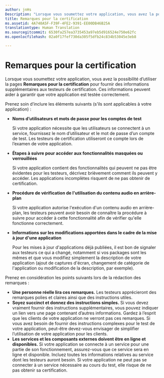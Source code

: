 ```yaml
---
author: jnHs
Description: "Lorsque vous soumettez votre application, vous avez la possibilité d’utiliser la page Remarques pour la certification pour fournir des informations supplémentaires aux testeurs de certification. Ces informations peuvent aider à garantir que votre application est testée correctement."
title: Remarques pour la certification
ms.assetid: 4A740A5F-F39F-4FE2-9391-EE00DB46B25A
translationtype: Human Translation
ms.sourcegitcommit: 6530fa257ea3735453a97eb5d916524e750e62fc
ms.openlocfilehash: 02a0f17fef730da305f5dfb24c834b53045e3eb8

---
```


# Remarques pour la certification


Lorsque vous soumettez votre application, vous avez la possibilité d’utiliser la pages **Remarques pour la certification** pour fournir des informations supplémentaires aux testeurs de certification. Ces informations peuvent aider à garantir que votre application est testée correctement.

Prenez soin d’inclure les éléments suivants (s’ils sont applicables à votre application) :

-   **Noms d’utilisateurs et mots de passe pour les comptes de test**

    Si votre application nécessite que les utilisateurs se connectent à un service, fournissez le nom d’utilisateur et le mot de passe d’un compte de test. Les testeurs de certification utiliseront ce compte lors de l’examen de votre application.

-   **Étapes à suivre pour accéder aux fonctionnalités masquées ou verrouillées**

    Si votre application contient des fonctionnalités qui peuvent ne pas être évidentes pour les testeurs, décrivez brièvement comment ils peuvent y accéder. Les applications incomplètes risquent de ne pas obtenir de certification.

-   **Procédure de vérification de l'utilisation du contenu audio en arrière-plan**

    Si votre application autorise l'exécution d'un contenu audio en arrière-plan, les testeurs peuvent avoir besoin de connaître la procédure à suivre pour accéder à cette fonctionnalité afin de vérifier qu'elle fonctionne correctement.

-   **Informations sur les modifications apportées dans le cadre de la mise à jour d'une application**

    Pour les mises à jour d'applications déjà publiées, il est bon de signaler aux testeurs ce qui a changé, notamment si vos packages sont les mêmes et que vous modifiez simplement la description de votre application (ajout de captures d'écran, changement de catégorie de l'application ou modification de la description, par exemple).

Prenez en considération les points suivants lors de la rédaction des remarques :

-   **Une personne réelle lira ces remarques.** Les testeurs apprécieront des remarques polies et claires ainsi que des instructions utiles.
-   **Soyez succinct et donnez des instructions simples.** Si vous devez vraiment fournir des instructions supplémentaires, vous pouvez indiquer un lien vers une page contenant d’autres informations. Gardez à l’esprit que les clients de votre application ne verront pas ces remarques. Si vous avez besoin de fournir des instructions complexes pour le test de votre application, peut-être devez-vous envisager de simplifier l’utilisation de votre application pour les clients.
-   **Les services et les composants externes doivent être en ligne et disponibles.** Si votre application se connecte à un service pour une partie de son fonctionnement, assurez-vous que ce service sera en ligne et disponible. Incluez toutes les informations relatives au service dont les testeurs auront besoin. Si votre application ne peut pas se connecter à un service nécessaire au cours du test, elle risque de ne pas obtenir sa certification.

 

 







<!--HONumber=Jun16_HO4-->


